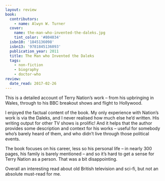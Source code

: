 ```yaml
---
layout: review
book:
  contributors:
    - name: Alwyn W. Turner
  cover:
    name: the-man-who-invented-the-daleks.jpg
    tint_color: '#804034'
  isbn10: '1845136098'
  isbn13: '9781845136093'
  publication_year: 2011
  title: The Man who Invented the Daleks
  tags:
    - non-fiction
    - biography
    - doctor-who
review:
  date_read: 2017-02-26
---
```


This is a detailed account of Terry Nation’s work – from his upbringing in Wales, through to his BBC breakout shows and flight to Hollywood.

I enjoyed the factual content of the book. My only experience with Nation’s work is via the Daleks, and I never realised how much else he’d written. His writing output for other TV shows is prolific! And it helps that the author provides some description and context for his works – useful for somebody who’s barely heard of them, and who didn’t live through those political events.

The book focuses on his career, less so his personal life – in nearly 300 pages, his family is barely mentioned – and so it’s hard to get a sense for Terry Nation as a person. That was a bit disappointing.

Overall an interesting read about old British television and sci-fi, but not an absolute must-read for me.
